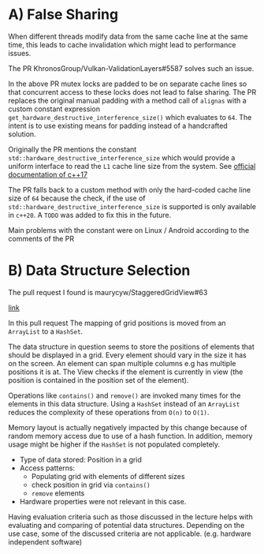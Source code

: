 # A) False Sharing
When different threads modify data from the same cache line at the same time, this leads to cache invalidation which might lead to performance issues.

The PR KhronosGroup/Vulkan-ValidationLayers#5587 solves such an issue.

In the above PR mutex locks are padded to be on separate cache lines so that concurrent access to these locks does not lead to false sharing.
The PR replaces the original manual padding with a method call of `alignas` with a custom constant expression `get_hardware_destructive_interference_size()`
which evaluates to `64`. The intent is to use existing means for padding instead of a handcrafted solution.

Originally the PR mentions the constant `std::hardware_destructive_interference_size` which would provide a uniform interface to read the 
`L1` cache line size from the system. 
See [official documentation of c++17](https://en.cppreference.com/w/cpp/thread/hardware_destructive_interference_size#Notes)

The PR falls back to a custom method with only the hard-coded cache line size of `64` because the check,
if the use of `std::hardware_destructive_interference_size` is supported is only
available in `c++20`. A `TODO` was added to fix this in the future.

Main problems with the constant were on Linux / Android according to the comments of the PR

# B) Data Structure Selection

The pull request I found is maurycyw/StaggeredGridView#63 

[link](https://github.com/maurycyw/StaggeredGridView/pull/63)

In this pull request The mapping of grid positions is moved from an `ArrayList` to a `HashSet`.

The data structure in question seems to store the positions of elements that should be displayed in a grid.
Every element should vary in the size it has on the screen. An element can span multiple columns e.g has multiple positions it is at.
The View checks if the element is currently in view (the position is contained in the position set of the element).

Operations like `contains()` and `remove()` are invoked many times for the elements in this data structure.
Using a `HashSet` instead of an `ArrayList` reduces the complexity of these operations from `O(n)` to `O(1)`.

Memory layout is actually negatively impacted by this change because of random memory access due to
use of a hash function. In addition, memory usage might be higher if the `HashSet` is not populated completely.

* Type of data stored: Position in a grid
* Access patterns:
  * Populating grid with elements of different sizes
  * check position in grid via `contains()`
  * `remove` elements
* Hardware properties were not relevant in this case.

Having evaluation criteria such as those discussed in the lecture helps with evaluating and comparing of potential data structures.
Depending on the use case, some of the discussed criteria are not applicable. (e.g. hardware independent software)
